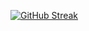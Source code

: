 [![GitHub Streak](https://streak-stats.demolab.com/?user=Shikder-Tarek-15&theme=dark)](https://git.io/streak-stats)
